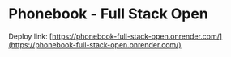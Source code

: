 # Phonebook - Full Stack Open

Deploy link: [https://phonebook-full-stack-open.onrender.com/](https://phonebook-full-stack-open.onrender.com/)
